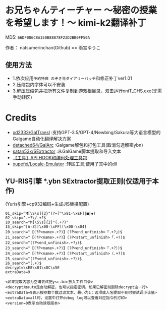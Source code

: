 # お兄ちゃんティーチャー ～秘密の授業を希望します！～ kimi-k2翻译补丁 

MD5: `66DF006C8A150B88078F23D2BB0FF50A`

作者： natsumerinchan(Github) == 雨宮ゆうこ

## 使用方法
- 1.依次应用`予約特典 のぞき見ダイアリーパッチ`和修正补丁ver1.01
- 2.压缩包内字体可以不安装
- 3.解压压缩包并把所有文件复制到游戏根目录，双击运行oniT_CHS.exe(无需手动转区)

# Credits

- [xd2333/GalTransl](https://github.com/xd2333/GalTransl.git) :支持GPT-3.5/GPT-4/Newbing/Sakura等大语言模型的Galgame自动化翻译解决方案
- [detached64/GalArc](https://github.com/detached64/GalArc.git) :Galgame解包和打包工具(取消勾选解密ybn)
- [satan53x/SExtractor](https://github.com/satan53x/SExtractor.git) :从GalGame脚本提取和导入文本
- [【工具】API HOOK和编码处理工具包](https://www.ai2.moe/topic/29225-【工具】api-hook和编码处理工具包)
- [xupefei/Locale-Emulator](https://github.com/xupefei/Locale-Emulator.git) :转区工具,使用了其中的dll

## YU-RIS引擎 *.ybn SExtractor提取正则(仅适用于本作)
(Yuris引擎+cp932编码+生成JIS替换配置)
```
01_skip=^M[\S\s]{2}"(?=[^\x81-\xEF]|■|◆)
02_skip=^.+?\/.+?$
10_search=^M[\S\s]{2}"(.+?)"
15_skip=^[A-Z][\x00-\xFF][\x00-\x04]
20_search=^【(?P<name>.+?)】(?P<end_unfinish>「.+?」)$
21_search=^【(?P<name>.+?)】(?P<start_unfinish>「.+?)$
22_search=^(?P<end_unfinish>.+?」)$
23_search=^【(?P<name>.+?)】(?P<end_unfinish>「.+?）)$
24_search=^【(?P<name>.+?)】(?P<start_unfinish>（.+?)$
25_search=^(?P<end_unfinish>.+?）)$
26_search=^(.+)$
decrypt=\xE8\x01\x8C\x5E
extraData=9

<如果提取内容为空请尝试把ysc.bin放入工作目录>
<decrypt为auto是自动解密，也可以指定密钥，如果已解密则删除decrypt这一行>
<extraData=9表示按参数个数过滤文本，最小为1；选项或人名提取不到时尝试调小该值>
<extraData=all时，设置中打开debug log可以查看对应指令的打印>
<version=0表示自动读取版本>
```
